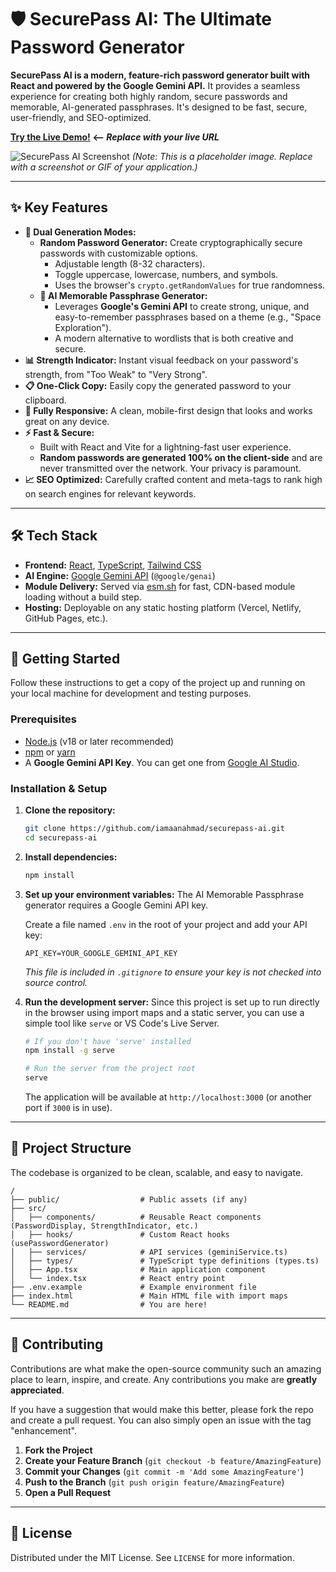 
# 🛡️ SecurePass AI: The Ultimate Password Generator

**SecurePass AI is a modern, feature-rich password generator built with React and powered by the Google Gemini API.** It provides a seamless experience for creating both highly random, secure passwords and memorable, AI-generated passphrases. It's designed to be fast, secure, user-friendly, and SEO-optimized.

**[Try the Live Demo!](#) &lt;-- *Replace with your live URL***

![SecurePass AI Screenshot](https://storage.googleapis.com/framer-screenshots/project-2/2024-06-25/1719356396860.png)
*(Note: This is a placeholder image. Replace with a screenshot or GIF of your application.)*

---

## ✨ Key Features

-   **🔐 Dual Generation Modes:**
    -   **Random Password Generator:** Create cryptographically secure passwords with customizable options.
        -   Adjustable length (8-32 characters).
        -   Toggle uppercase, lowercase, numbers, and symbols.
        -   Uses the browser's `crypto.getRandomValues` for true randomness.
    -   **🤖 AI Memorable Passphrase Generator:**
        -   Leverages **Google's Gemini API** to create strong, unique, and easy-to-remember passphrases based on a theme (e.g., "Space Exploration").
        -   A modern alternative to wordlists that is both creative and secure.
-   **📊 Strength Indicator:** Instant visual feedback on your password's strength, from "Too Weak" to "Very Strong".
-   **📋 One-Click Copy:** Easily copy the generated password to your clipboard.
-   **📱 Fully Responsive:** A clean, mobile-first design that looks and works great on any device.
-   **⚡ Fast & Secure:**
    -   Built with React and Vite for a lightning-fast user experience.
    -   **Random passwords are generated 100% on the client-side** and are never transmitted over the network. Your privacy is paramount.
-   **📈 SEO Optimized:** Carefully crafted content and meta-tags to rank high on search engines for relevant keywords.

---

## 🛠️ Tech Stack

-   **Frontend:** [React](https://reactjs.org/), [TypeScript](https://www.typescriptlang.org/), [Tailwind CSS](https://tailwindcss.com/)
-   **AI Engine:** [Google Gemini API](https://ai.google.dev/) (`@google/genai`)
-   **Module Delivery:** Served via [esm.sh](https://esm.sh/) for fast, CDN-based module loading without a build step.
-   **Hosting:** Deployable on any static hosting platform (Vercel, Netlify, GitHub Pages, etc.).

---

## 🚀 Getting Started

Follow these instructions to get a copy of the project up and running on your local machine for development and testing purposes.

### Prerequisites

-   [Node.js](https://nodejs.org/) (v18 or later recommended)
-   [npm](https://www.npmjs.com/) or [yarn](https://yarnpkg.com/)
-   A **Google Gemini API Key**. You can get one from [Google AI Studio](https://aistudio.google.com/app/apikey).

### Installation & Setup

1.  **Clone the repository:**
    ```bash
    git clone https://github.com/iamaanahmad/securepass-ai.git
    cd securepass-ai
    ```

2.  **Install dependencies:**
    ```bash
    npm install
    ```

3.  **Set up your environment variables:**
    The AI Memorable Passphrase generator requires a Google Gemini API key.

    Create a file named `.env` in the root of your project and add your API key:
    ```
    API_KEY=YOUR_GOOGLE_GEMINI_API_KEY
    ```
    *This file is included in `.gitignore` to ensure your key is not checked into source control.*

4.  **Run the development server:**
    Since this project is set up to run directly in the browser using import maps and a static server, you can use a simple tool like `serve` or VS Code's Live Server.

    ```bash
    # If you don't have 'serve' installed
    npm install -g serve

    # Run the server from the project root
    serve
    ```
    The application will be available at `http://localhost:3000` (or another port if `3000` is in use).

---

## 📂 Project Structure

The codebase is organized to be clean, scalable, and easy to navigate.

```
/
├── public/                  # Public assets (if any)
├── src/
│   ├── components/          # Reusable React components (PasswordDisplay, StrengthIndicator, etc.)
│   ├── hooks/               # Custom React hooks (usePasswordGenerator)
│   ├── services/            # API services (geminiService.ts)
│   ├── types/               # TypeScript type definitions (types.ts)
│   ├── App.tsx              # Main application component
│   └── index.tsx            # React entry point
├── .env.example             # Example environment file
├── index.html               # Main HTML file with import maps
└── README.md                # You are here!
```

---

## 🤝 Contributing

Contributions are what make the open-source community such an amazing place to learn, inspire, and create. Any contributions you make are **greatly appreciated**.

If you have a suggestion that would make this better, please fork the repo and create a pull request. You can also simply open an issue with the tag "enhancement".

1.  **Fork the Project**
2.  **Create your Feature Branch** (`git checkout -b feature/AmazingFeature`)
3.  **Commit your Changes** (`git commit -m 'Add some AmazingFeature'`)
4.  **Push to the Branch** (`git push origin feature/AmazingFeature`)
5.  **Open a Pull Request**

---

## 📄 License

Distributed under the MIT License. See `LICENSE` for more information.
